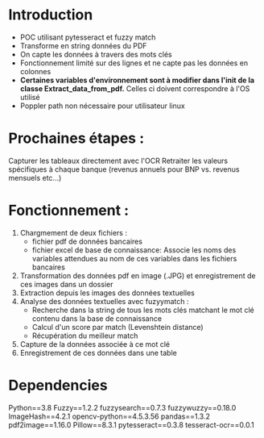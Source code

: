 # Introduction
* POC utilisant pytesseract et fuzzy match 
* Transforme en string  données du PDF
* On capte les données à travers des mots clés
* Fonctionnement limité sur des lignes et ne capte pas les données en colonnes 
* **Certaines variables d'environnement sont à modifier dans l'init de la classe Extract_data_from_pdf.** Celles ci doivent correspondre à l'OS utilisé
* Poppler path non nécessaire pour utilisateur linux  

# Prochaines étapes :
Capturer les tableaux directement avec l'OCR 
Retraiter les valeurs spécifiques à chaque banque (revenus annuels pour BNP vs. revenus mensuels etc...)

# Fonctionnement :
1. Chargmement de deux fichiers : 
    * fichier pdf de données bancaires 
    * fichier excel de base de connaissance: Associe les noms des variables attendues au nom de ces variables dans les fichiers bancaires
2. Transformation des données pdf en image (.JPG) et enregistrement de ces images dans un dossier 
3. Extraction depuis les images des données textuelles 
4. Analyse des données textuelles avec fuzyymatch : 
    * Recherche dans la string de tous les mots clés matchant le mot clé contenu dans la base de connaissance 
    * Calcul d'un score par match (Levenshtein distance) 
    * Récupération du meilleur match 
5. Capture de la données associée à ce mot clé
6. Enregistrement de ces données dans une table 
  

# Dependencies 

Python==3.8
Fuzzy==1.2.2
fuzzysearch==0.7.3
fuzzywuzzy==0.18.0
ImageHash==4.2.1
opencv-python==4.5.3.56
pandas==1.3.2
pdf2image==1.16.0
Pillow==8.3.1
pytesseract==0.3.8
tesseract-ocr==0.0.1
